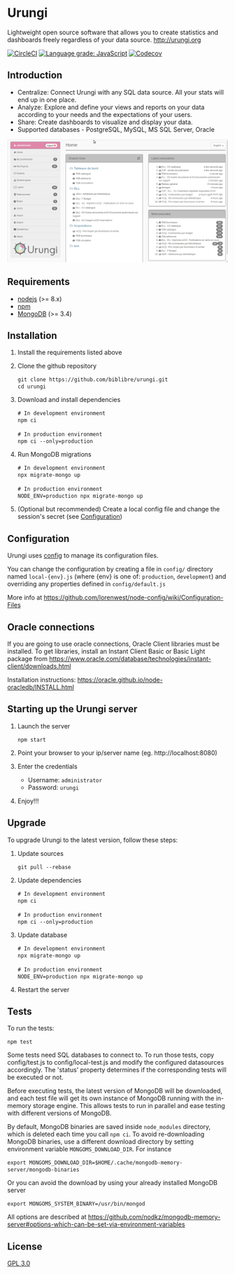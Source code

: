 # Urungi

Lightweight open source software that allows you to create statistics and dashboards freely regardless of your data source. http://urungi.org

[![CircleCI](https://img.shields.io/circleci/build/github/biblibre/urungi?logo=circleci)](https://circleci.com/gh/biblibre/urungi)
[![Language grade: JavaScript](https://img.shields.io/lgtm/grade/javascript/g/biblibre/urungi?logo=lgtm)](https://lgtm.com/projects/g/biblibre/urungi/context:javascript)
[![Codecov](https://img.shields.io/codecov/c/github/biblibre/urungi?logo=codecov)](https://codecov.io/gh/biblibre/urungi)

## Introduction

* Centralize:  Connect Urungi with any SQL data source. All your stats will end up in one place.
* Analyze: Explore and define your views and reports on your data according to your needs and the expectations of your users.
* Share: Create dashboards to visualize and display your data.
* Supported databases - PostgreSQL, MySQL, MS SQL Server, Oracle

![Urungi 2019](doc/images/urungi-2019.gif)

## Requirements

- [nodejs](https://nodejs.org) (>= 8.x)
- [npm](https://www.npmjs.com)
- [MongoDB](https://www.mongodb.org) (>= 3.4)


## Installation

1. Install the requirements listed above
2. Clone the github repository

    ```
    git clone https://github.com/biblibre/urungi.git
    cd urungi
    ```

3. Download and install dependencies

    ```
    # In development environment
    npm ci
    
    # In production environment
    npm ci --only=production
    ```

4. Run MongoDB migrations

    ```
    # In development environment
    npx migrate-mongo up
    
    # In production environment
    NODE_ENV=production npx migrate-mongo up
    ```

5. (Optional but recommended) Create a local config file and change the
   session's secret (see [Configuration](#configuration))

## Configuration

Urungi uses [config](https://www.npmjs.com/package/config) to manage its
configuration files.

You can change the configuration by creating a file in `config/` directory named
`local-{env}.js` (where {env} is one of: `production`, `development`) and
overriding any properties defined in `config/default.js`

More info at https://github.com/lorenwest/node-config/wiki/Configuration-Files


## Oracle connections

If you are going to use oracle connections, Oracle Client libraries must be
installed. To get libraries, install an Instant Client Basic or Basic Light
package from
https://www.oracle.com/database/technologies/instant-client/downloads.html

Installation instructions: https://oracle.github.io/node-oracledb/INSTALL.html


## Starting up the Urungi server

1. Launch the server

    ```
    npm start
    ```

2. Point your browser to your ip/server name (eg. http://localhost:8080)
3. Enter the credentials

    - Username: `administrator`
    - Password: `urungi`

4. Enjoy!!!


## Upgrade

To upgrade Urungi to the latest version, follow these steps:

1. Update sources

    ```
    git pull --rebase
    ```

2. Update dependencies

    ```
    # In development environment
    npm ci
    
    # In production environment
    npm ci --only=production
    ```

3. Update database

    ```
    # In development environment
    npx migrate-mongo up
    
    # In production environment
    NODE_ENV=production npx migrate-mongo up
    ```

4. Restart the server


## Tests

To run the tests:

    npm test

Some tests need SQL databases to connect to. To run those tests, copy
config/test.js to config/local-test.js and modify the configured datasources
accordingly. The 'status' property determines if the corresponding tests will
be executed or not.

Before executing tests, the latest version of MongoDB will be downloaded, and
each test file will get its own instance of MongoDB running with the in-memory
storage engine. This allows tests to run in parallel and ease testing with
different versions of MongoDB.

By default, MongoDB binaries are saved inside `node_modules` directory, which
is deleted each time you call `npm ci`. To avoid re-downloading MongoDB
binaries, use a different download directory by setting environment variable
`MONGOMS_DOWNLOAD_DIR`. For instance

    export MONGOMS_DOWNLOAD_DIR=$HOME/.cache/mongodb-memory-server/mongodb-binaries

Or you can avoid the download by using your already installed MongoDB server

    export MONGOMS_SYSTEM_BINARY=/usr/bin/mongod

All options are described at https://github.com/nodkz/mongodb-memory-server#options-which-can-be-set-via-environment-variables

## License

[GPL 3.0](https://opensource.org/licenses/GPL-3.0)
